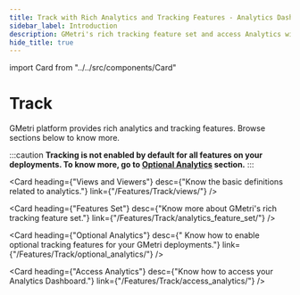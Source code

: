 ```yaml
---
title: Track with Rich Analytics and Tracking Features - Analytics Dashboard
sidebar_label: Introduction
description: GMetri's rich tracking feature set and access Analytics with Analytics Dashboard for Deployments - Tutorials on GMetri Documentation.
hide_title: true
---
```


import Card from "../../src/components/Card"

# Track

GMetri platform provides rich analytics and tracking features. Browse sections below to know more.

:::caution 
**Tracking is not enabled by default for all features on your deployments. To know more, go to [Optional Analytics](./Track/optional_analytics/) section.**
:::

<Card heading={"Views and Viewers"} 
      desc={"Know the basic definitions related to analytics."} 
      link={"/Features/Track/views/"} />

<Card heading={"Features Set"} 
      desc={"Know more about GMetri's rich tracking feature set."} 
      link={"/Features/Track/analytics_feature_set/"} />

<Card heading={"Optional Analytics"} 
      desc={" Know how to enable optional tracking features for your GMetri deployments."} 
      link={"/Features/Track/optional_analytics/"} />

<Card heading={"Access Analytics"} 
      desc={"Know how to access your Analytics Dashboard."} 
      link={"/Features/Track/access_analytics/"} />